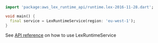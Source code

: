 ```dart
import 'package:aws_lex_runtime_api/runtime.lex-2016-11-28.dart';

void main() {
  final service = LexRuntimeService(region: 'eu-west-1');
}
```

See [API reference](https://pub.dev/documentation/aws_lex_runtime_api/latest/runtime.lex-2016-11-28/LexRuntimeService-class.html) on how to use LexRuntimeService
